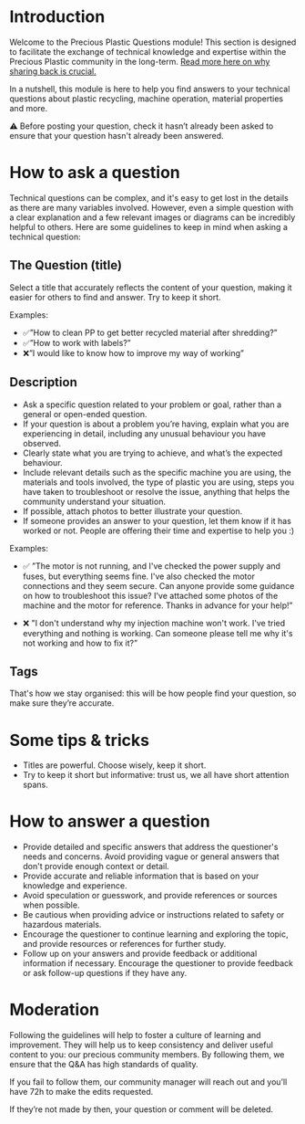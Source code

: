 # Introduction
Welcome to the Precious Plastic Questions module! This section is designed to facilitate the exchange of technical knowledge and expertise within the Precious Plastic community in the long-term. [Read more here on why sharing back is crucial.](https://community.preciousplastic.com/academy/universe/contribute)

In a nutshell, this module is here to help you find answers to your technical questions about plastic recycling, machine operation, material properties and more.

⚠️ Before posting your question, check it hasn’t already been asked to ensure that your question hasn't already been answered.


# How to ask a question

Technical questions can be complex, and it's easy to get lost in the details as there are many variables involved. However, even a simple question with a clear explanation and a few relevant images or diagrams can be incredibly helpful to others. 
Here are some guidelines to keep in mind when asking a technical question:


 ## The Question (title)

Select a title that accurately reflects the content of your question, making it easier for others to find and answer. Try to keep it short.

Examples:
- ✅”How to clean PP to get better recycled material after shredding?”
- ✅”How to work with labels?”
- ❌”I would like to know how to improve my way of working”


 ## Description

- Ask a specific question related to your problem or goal, rather than a general or open-ended question.
- If your question is about a problem you’re having, explain what you are experiencing in detail, including any unusual behaviour you have observed.
- Clearly state what you are trying to achieve, and what’s the expected behaviour.
- Include relevant details such as the specific machine you are using, the materials and tools involved, the type of plastic you are using, steps you have taken to troubleshoot or resolve the issue, anything that helps the community understand your situation.
- If possible, attach photos to better illustrate your question.
- If someone provides an answer to your question, let them know if it has worked or not. People are offering their time and expertise to help you :)

Examples:
- ✅ ”The motor is not running, and I've checked the power supply and fuses, but everything seems fine. I've also checked the motor connections and they seem secure. Can anyone provide some guidance on how to troubleshoot this issue? I've attached some photos of the machine and the motor for reference. Thanks in advance for your help!”

- ❌ "I don't understand why my injection machine won't work. I've tried everything and nothing is working. Can someone please tell me why it's not working and how to fix it?”


 ## Tags 

That's how we stay organised: this will be how people find your question, so make sure they’re accurate.


# Some tips & tricks

- Titles are powerful. Choose wisely, keep it short.
- Try to keep it short but informative: trust us, we all have short attention spans.


# How to answer a question

- Provide detailed and specific answers that address the questioner's needs and concerns. Avoid providing vague or general answers that don't provide enough context or detail.
- Provide accurate and reliable information that is based on your knowledge and experience. 
- Avoid speculation or guesswork, and provide references or sources when possible.
- Be cautious when providing advice or instructions related to safety or hazardous materials.
- Encourage the questioner to continue learning and exploring the topic, and provide resources or references for further study.
- Follow up on your answers and provide feedback or additional information if necessary. Encourage the questioner to provide feedback or ask follow-up questions if they have any.


# Moderation
Following the guidelines will help to foster a culture of learning and improvement. 
They will help us to keep consistency and deliver useful content to you: our precious community members. 
By following them, we ensure that the Q&A has high standards of quality.

If you fail to follow them, our community manager will reach out and you’ll have 72h to make the edits requested. 

If they’re not made by then, your question or comment will be deleted.